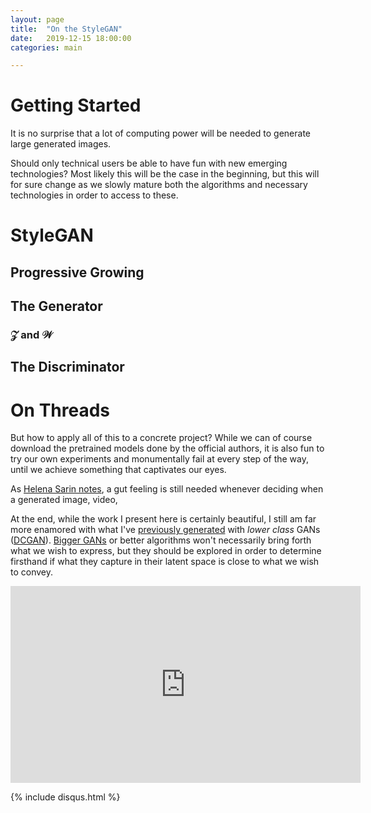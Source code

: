 ```yaml
---
layout: page
title:  "On the StyleGAN"
date:   2019-12-15 18:00:00
categories: main

---
```


# Getting Started

It is no surprise that a lot of computing power will be needed to generate large generated images.

Should only technical users be able to have fun with new emerging technologies? Most likely this will be the case in the beginning, but this will for sure change as we slowly mature both the algorithms and necessary technologies in order to access to these.

# StyleGAN

## Progressive Growing

## The Generator

### $\mathcal{Z}$ and $\mathcal{W}$

###

## The Discriminator



# On Threads

But how to apply all of this to a concrete project? While we can of course download the pretrained models done by the official authors, it is also fun to try our own experiments and monumentally fail at every step of the way, until we achieve something that captivates our eyes.

As [Helena Sarin notes](https://twitter.com/glagolista/status/1200819679209627648?s=20), a gut feeling is still needed whenever deciding when a generated image, video,

At the end, while the work I present here is certainly beautiful, I still am far more enamored with what I've [previously generated](https://blog.diegoporres.com/main/2019/07/17/UnsupervisingArt/) with *lower class* GANs ([DCGAN](https://arxiv.org/abs/1511.06434)). [Bigger GANs](https://www.artnome.com/news/2018/11/14/helena-sarin-why-bigger-isnt-always-better-with-gans-and-ai-art) or better algorithms won't necessarily bring forth what we wish to express, but they should be explored in order to determine firsthand if what they capture in their latent space is close to what we wish to convey.

<iframe width="560" height="315" src="https://www.youtube.com/embed/4nktYGjSVHg" frameborder="0" allow="accelerometer; autoplay; encrypted-media; gyroscope; picture-in-picture" allowfullscreen></iframe>

{% include disqus.html %}
